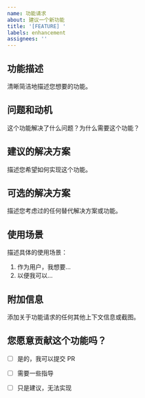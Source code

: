 ```yaml
---
name: 功能请求
about: 建议一个新功能
title: '[FEATURE] '
labels: enhancement
assignees: ''
---
```


## 功能描述

清晰简洁地描述您想要的功能。

## 问题和动机

这个功能解决了什么问题？为什么需要这个功能？

## 建议的解决方案

描述您希望如何实现这个功能。

## 可选的解决方案

描述您考虑过的任何替代解决方案或功能。

## 使用场景

描述具体的使用场景：

1. 作为用户，我想要...
2. 以便我可以...

## 附加信息

添加关于功能请求的任何其他上下文信息或截图。

## 您愿意贡献这个功能吗？

- [ ] 是的，我可以提交 PR
- [ ] 需要一些指导
- [ ] 只是建议，无法实现

